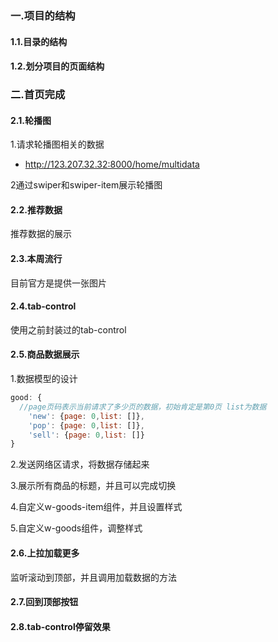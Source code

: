 ### 一.项目的结构

#### 1.1.目录的结构



#### 1.2.划分项目的页面结构



### 二.首页完成

#### 2.1.轮播图

1.请求轮播图相关的数据

* http://123.207.32.32:8000/home/multidata

2通过swiper和swiper-item展示轮播图



#### 2.2.推荐数据

推荐数据的展示



#### 2.3.本周流行

目前官方是提供一张图片



#### 2.4.tab-control

使用之前封装过的tab-control



#### 2.5.商品数据展示

1.数据模型的设计

```javascript
good: {
  //page页码表示当前请求了多少页的数据，初始肯定是第0页 list为数据
	'new': {page: 0,list: []},
	'pop': {page: 0,list: []},
	'sell': {page: 0,list: []}
}
```

2.发送网络区请求，将数据存储起来



3.展示所有商品的标题，并且可以完成切换



4.自定义w-goods-item组件，并且设置样式



5.自定义w-goods组件，调整样式



#### 2.6.上拉加载更多

监听滚动到顶部，并且调用加载数据的方法



#### 2.7.回到顶部按钮



#### 2.8.tab-control停留效果